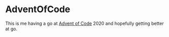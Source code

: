 # AdventOfCode

This is me having a go at [Advent of Code](https://adventofcode.com/) 2020 and hopefully getting better at go.
